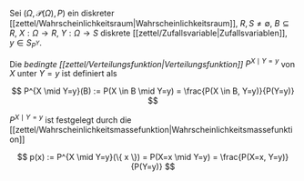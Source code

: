 Sei $(\Omega, \mathcal{P}(\Omega), P)$ ein diskreter [[zettel/Wahrscheinlichkeitsraum|Wahrscheinlichkeitsraum]], $R, S \ne \emptyset$, $B \subseteq R$, $X : \Omega \to R$, $Y : \Omega \to S$ diskrete [[zettel/Zufallsvariable|Zufallsvariablen]], $y \in S_{P^Y}$.

Die *bedingte [[zettel/Verteilungsfunktion|Verteilungsfunktion]]* $P^{X \mid Y=y}$ von $X$ unter $Y=y$ ist definiert als

$$
	P^{X \mid Y=y}(B) := P(X \in B \mid Y=y) = \frac{P(X \in B, Y=y)}{P(Y=y)}
$$

$P^{X \mid Y=y}$ ist festgelegt durch die [[zettel/Wahrscheinlichkeitsmassefunktion|Wahrscheinlichkeitsmassefunktion]]

$$
	p(x) := P^{X \mid Y=y}(\{ x \}) = P(X=x \mid Y=y) = \frac{P(X=x, Y=y)}{P(Y=y)}
$$